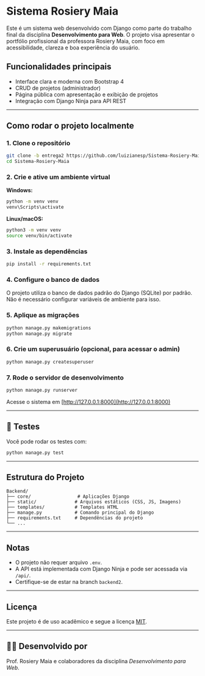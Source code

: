 # Sistema Rosiery Maia

Este é um sistema web desenvolvido com Django como parte do trabalho final da disciplina **Desenvolvimento para Web**. O projeto visa apresentar o portfólio profissional da professora Rosiery Maia, com foco em acessibilidade, clareza e boa experiência do usuário.

##  Funcionalidades principais

- Interface clara e moderna com Bootstrap 4
- CRUD de projetos (administrador)
- Página pública com apresentação e exibição de projetos
- Integração com Django Ninja para API REST

---

##  Como rodar o projeto localmente

### 1. Clone o repositório

```bash
git clone -b entrega2 https://github.com/luizianesp/Sistema-Rosiery-Maia.git
cd Sistema-Rosiery-Maia
```

### 2. Crie e ative um ambiente virtual

**Windows:**

```bash
python -m venv venv
venv\Scripts\activate
```

**Linux/macOS:**

```bash
python3 -m venv venv
source venv/bin/activate
```

### 3. Instale as dependências

```bash
pip install -r requirements.txt
```

### 4. Configure o banco de dados

O projeto utiliza o banco de dados padrão do Django (SQLite) por padrão. Não é necessário configurar variáveis de ambiente para isso.

### 5. Aplique as migrações

```bash
python manage.py makemigrations
python manage.py migrate
```

### 6. Crie um superusuário (opcional, para acessar o admin)

```bash
python manage.py createsuperuser
```

### 7. Rode o servidor de desenvolvimento

```bash
python manage.py runserver
```

Acesse o sistema em [http://127.0.0.1:8000](http://127.0.0.1:8000)

---

## 🧪 Testes

Você pode rodar os testes com:

```bash
python manage.py test
```

---

##  Estrutura do Projeto

```
Backend/
├── core/                 # Aplicações Django
├── static/              # Arquivos estáticos (CSS, JS, Imagens)
├── templates/           # Templates HTML
├── manage.py            # Comando principal do Django
├── requirements.txt     # Dependências do projeto
└── ...
```

---

##  Notas

- O projeto não requer arquivo `.env`.
- A API está implementada com Django Ninja e pode ser acessada via `/api/`.
- Certifique-se de estar na branch `backend2`.

---

##  Licença

Este projeto é de uso acadêmico e segue a licença [MIT](LICENSE).

---

## 🙋‍♀️ Desenvolvido por

Prof. Rosiery Maia e colaboradores da disciplina *Desenvolvimento para Web*.